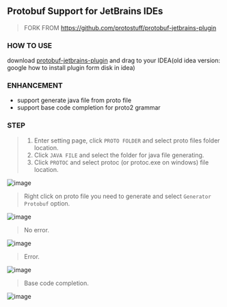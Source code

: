## Protobuf Support for JetBrains IDEs

> FORK FROM https://github.com/protostuff/protobuf-jetbrains-plugin

### HOW TO USE

download [protobuf-jetbrains-plugin](https://github.com/LeasonX/protobuf-jetbrains-plugin/files/4605328/protobuf-jetbrains-plugin-1.0.0.zip) and drag to your IDEA(old idea version: google how to install plugin form disk in idea)

### ENHANCEMENT

- support generate java file from proto file
- support base code completion for proto2 grammar

### STEP

> 1. Enter setting page, click `PROTO FOLDER` and select proto files folder location.
> 2. Click `JAVA FILE` and select the folder for java file generating.
> 3. Click `PROTOC` and select protoc (or protoc.exe on windows) file location.

![image](https://raw.githubusercontent.com/wiki/LeasonX/protobuf-jetbrains-plugin/proto%20setting.png)

> Right click on proto file you need to generate and select `Generator Protobuf` option.

![image](https://raw.githubusercontent.com/wiki/LeasonX/protobuf-jetbrains-plugin/right%20click.png)

> No error.

![image](https://raw.githubusercontent.com/wiki/LeasonX/protobuf-jetbrains-plugin/ok%20hint.png)

> Error.

![image](https://raw.githubusercontent.com/wiki/LeasonX/protobuf-jetbrains-plugin/error%20hint.png)

> Base code completion.

![image](https://raw.githubusercontent.com/wiki/LeasonX/protobuf-jetbrains-plugin/code%20completion.png)
